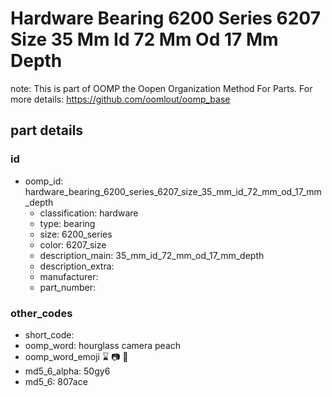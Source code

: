 # Hardware Bearing 6200 Series 6207 Size 35 Mm Id 72 Mm Od 17 Mm Depth  

note: This is part of OOMP the Oopen Organization Method For Parts. For more details: https://github.com/oomlout/oomp_base

##  part details





### id
* oomp_id: hardware_bearing_6200_series_6207_size_35_mm_id_72_mm_od_17_mm_depth
  * classification: hardware
  * type: bearing
  * size: 6200_series
  * color: 6207_size
  * description_main: 35_mm_id_72_mm_od_17_mm_depth
  * description_extra: 
  * manufacturer: 
  * part_number: 

### other_codes
* short_code: 
* oomp_word: hourglass camera peach
* oomp_word_emoji :hourglass: :camera: :peach:
* md5_6_alpha: 50gy6
* md5_6: 807ace